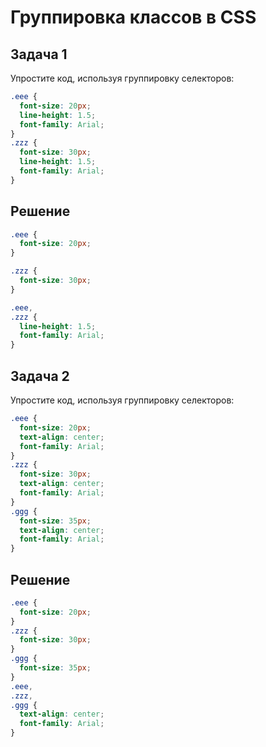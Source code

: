 # Группировка классов в CSS

## Задача 1

Упростите код, используя группировку селекторов:

```css
.eee {
  font-size: 20px;
  line-height: 1.5;
  font-family: Arial;
}
.zzz {
  font-size: 30px;
  line-height: 1.5;
  font-family: Arial;
}
```

## Решение

```css
.eee {
  font-size: 20px;
}

.zzz {
  font-size: 30px;
}

.eee,
.zzz {
  line-height: 1.5;
  font-family: Arial;
}
```

## Задача 2

Упростите код, используя группировку селекторов:

```css
.eee {
  font-size: 20px;
  text-align: center;
  font-family: Arial;
}
.zzz {
  font-size: 30px;
  text-align: center;
  font-family: Arial;
}
.ggg {
  font-size: 35px;
  text-align: center;
  font-family: Arial;
}
```

## Решение

```css
.eee {
  font-size: 20px;
}
.zzz {
  font-size: 30px;
}
.ggg {
  font-size: 35px;
}
.eee,
.zzz,
.ggg {
  text-align: center;
  font-family: Arial;
}
```
